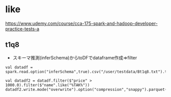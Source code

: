 # like

https://www.udemy.com/course/cca-175-spark-and-hadoop-developer-practice-tests-a

## t1q8

- スキーマ推測(inferSchema)からtoDFでdataframe作成⇒filter

```
val datadf = spark.read.option("inferSchema",true).csv("/user/testdata/Bt1q8.txt").toDF("id","price","name")

val datadf2 = datadf.filter($"price" > 1000.0).filter($"name".like("%TAK%"))
datadf2.write.mode("overwrite").option("compression","snappy").parquet("/user/output")

```
